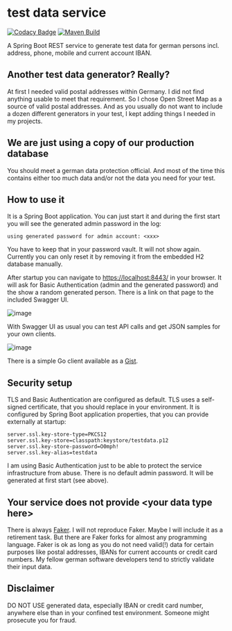 # test data service

[![Codacy Badge](https://app.codacy.com/project/badge/Grade/484d467e7e4540c5b8b7fbce78538bfc)](https://www.codacy.com/manual/datengaertnerei/test-data-service?utm_source=github.com&amp;utm_medium=referral&amp;utm_content=datengaertnerei/test-data-service&amp;utm_campaign=Badge_Grade) 
[![Maven Build](https://github.com/datengaertnerei/test-data-service/workflows/maven-build/badge.svg)](https://github.com/datengaertnerei/test-data-service)

A Spring Boot REST service to generate test data for german persons incl. address, phone, mobile and current account IBAN.

## Another test data generator? Really? ##

At first I needed valid postal addresses within Germany. I did not find anything usable to meet that requirement. So I chose Open Street Map as a source of valid postal addresses. And as you usually do not want to include a dozen different generators in your test, I kept adding things I needed in my projects.

## We are just using a copy of our production database ##

You should meet a german data protection official. And most of the time this contains either too much data and/or not the data you need for your test.

## How to use it ##

It is a Spring Boot application. You can just start it and during the first start you will see the generated admin password in the log:

```
using generated password for admin account: <xxx>
```

You have to keep that in your password vault. It will not show again. Currently you can only reset it by removing it from the embedded H2 database manually.

After startup you can navigate to [https://localhost:8443/](https://localhost:8443/) in your browser. It will ask for Basic Authentication (admin and the generated password) and the show a random generated person. There is a link on that page to the included Swagger UI.

![image](https://user-images.githubusercontent.com/44938643/90776994-242fc300-e2fb-11ea-83c7-0fafdb2a70ed.png)

With Swagger UI as usual you can test API calls and get JSON samples for your own clients.

![image](https://user-images.githubusercontent.com/44938643/90777160-53463480-e2fb-11ea-9c05-d6c38ae576d0.png)

There is a simple Go client available as a [Gist](https://gist.github.com/datengaertnerei/680a1244439d6dfee9a51dd35430cf5d).

## Security setup ##

TLS and Basic Authentication are configured as default. TLS uses a self-signed certificate, that you should replace in your environment. It is configured by Spring Boot application properties, that you can provide externally at startup:

```
server.ssl.key-store-type=PKCS12
server.ssl.key-store=classpath:keystore/testdata.p12
server.ssl.key-store-password=O0mph!
server.ssl.key-alias=testdata
```

I am using Basic Authentication just to be able to protect the service infrastructure from abuse. There is no default admin password. It will be generated at first start (see above). 

## Your service does not provide \<your data type here> ##

There is always [Faker](https://github.com/DiUS/java-faker). I will not reproduce Faker. Maybe I will include it as a retirement task. But there are Faker forks for almost any programming language. Faker is ok as long as you do not need valid(!) data for certain purposes like postal addresses, IBANs for current accounts or credit card numbers. My fellow german software developers tend to strictly validate their input data.

## Disclaimer ##

DO NOT USE generated data, especially IBAN or credit card number, anywhere else than in your confined test environment. Someone might prosecute you for fraud.
